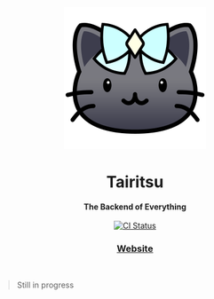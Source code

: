 <div align="center"><img src="./docs/logo.png" /></div>
<h1 align="center">Tairitsu</h1>
<div align="center">
 <strong>
   The Backend of Everything
 </strong>
</div>

<br />

<div align="center">
   <!-- CI status -->
  <a href="https://github.com/async-rs/async-std/actions">
    <img src="https://img.shields.io/github/actions/workflow/status/celestia-island/tairitsu/ci.yml?branch=main&style=flat-square"
      alt="CI Status" />
  </a>
</div>

<div align="center">
  <h3>
    <a href="https://celestia.world">
      Website
    </a>
  </h3>
</div>

<br/>

> Still in progress
